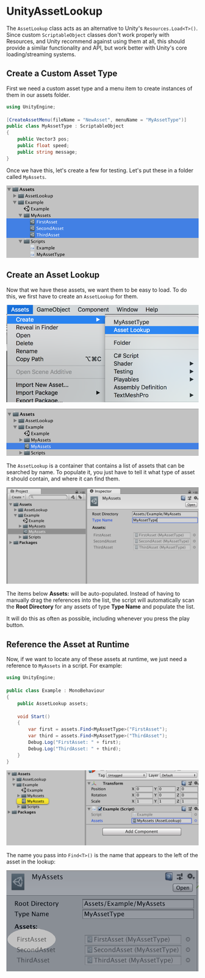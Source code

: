 # UnityAssetLookup
The `AssetLookup` class acts as an alternative to Unity's `Resources.Load<T>()`. Since custom `ScriptableObject` classes don't work properly with Resources, and Unity recommend against using them at all, this should provide a similar functionality and API, but work better with Unity's core loading/streaming systems.

## Create a Custom Asset Type
First we need a custom asset type and a menu item to create instances of them in our assets folder.

```csharp
using UnityEngine;

[CreateAssetMenu(fileName = "NewAsset", menuName = "MyAssetType")]
public class MyAssetType : ScriptableObject
{
    public Vector3 pos;
    public float speed;
    public string message;
}
```

Once we have this, let's create a few for testing. Let's put these in a folder called `MyAssets`.

![](Images/img_assets.png)

## Create an Asset Lookup

Now that we have these assets, we want them to be easy to load. To do this, we first have to create an `AssetLookup` for them.

![](Images/img_create_lookup.png)

![](Images/img_lookup_created.png)

The `AssetLookup` is a container that contains a list of assets that can be searched by name. To populate it, you just have to tell it what type of asset it should contain, and where it can find them.

![](Images/img_assets_inspector.png)

The items below **Assets:** will be auto-populated. Instead of having to manually drag the references into the list, the script will automatically scan the **Root Directory** for any assets of type **Type Name** and populate the list.

It will do this as often as possible, including whenever you press the play button.

## Reference the Asset at Runtime

Now, if we want to locate any of these assets at runtime, we just need a reference to `MyAssets` in a script. For example:

```csharp
using UnityEngine;

public class Example : MonoBehaviour
{
    public AssetLookup assets;

    void Start()
    {
        var first = assets.Find<MyAssetType>("FirstAsset");
        var third = assets.Find<MyAssetType>("ThirdAsset");
        Debug.Log("FirstAsset: " + first);
        Debug.Log("ThirdAsset: " + third);
    }
}
```

![](Images/img_example_ref.png)

The name you pass into `Find<T>()` is the name that appears to the left of the asset in the lookup:

![](Images/img_asset_name.png)
